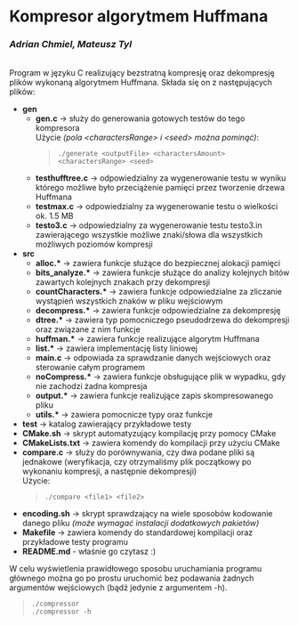 # **Kompresor algorytmem Huffmana**
### ***Adrian Chmiel, Mateusz Tyl***
\
Program w języku C realizujący bezstratną kompresję oraz dekompresję plików wykonaną algorytmem Huffmana. Składa się on z następujących plików:
* **gen**
  * **gen.c** -> służy do generowania gotowych testów do tego kompresora \
    Użycie *(pola \<charactersRange> i \<seed> można pominąć)*:
    > `./generate <outputFile> <charactersAmount> <charactersRange> <seed>` 
  * **testhufftree.c** -> odpowiedzialny za wygenerowanie testu w wyniku którego możliwe było przeciążenie pamięci przez tworzenie drzewa Huffmana
  * **testmax.c** -> odpowiedzialny za wygenerowanie testu o wielkości ok. 1.5 MB
  * **testo3.c** -> odpowiedzialny za wygenerowanie testu testo3.in zawierającego wszystkie możliwe znaki/słowa dla wszystkich możliwych poziomów kompresji
* **src**
  * **alloc.\*** -> zawiera funkcje służące do bezpiecznej alokacji pamięci
  * **bits_analyze.\*** -> zawiera funkcje służące do analizy kolejnych bitów zawartych kolejnych znakach przy dekompresji
  * **countCharacters.\*** -> zawiera funkcje odpowiedzialne za zliczanie wystąpień wszystkich znaków w pliku wejściowym
  * **decompress.\*** -> zawiera funkcje odpowiedzialne za dekompresję
  * **dtree.\*** -> zawiera typ pomocniczego pseudodrzewa do dekompresji oraz związane z nim funkcje
  * **huffman.\*** -> zawiera funkcje realizujące algorytm Huffmana
  * **list.\*** -> zawiera implementację listy liniowej
  * **main.c** -> odpowiada za sprawdzanie danych wejściowych oraz sterowanie całym programem
  * **noCompress.\*** -> zawiera funkcje obsługujące plik w wypadku, gdy nie zachodzi żadna kompresja
  * **output.\*** -> zawiera funkcje realizujące zapis skompresowanego pliku
  * **utils.\*** -> zawiera pomocnicze typy oraz funkcje
* **test** -> katalog zawierający przykładowe testy
* **CMake.sh** -> skrypt automatyzujący kompilację przy pomocy CMake
* **CMakeLists.txt** -> zawiera komendy do kompilacji przy użyciu CMake
* **compare.c** -> służy do porównywania, czy dwa podane pliki są jednakowe (weryfikacja, czy otrzymaliśmy plik początkowy po wykonaniu kompresji, a następnie dekompresji) \
  Użycie:
  > `./compare <file1> <file2>` 
* **encoding.sh** -> skrypt sprawdzający na wiele sposobów kodowanie danego pliku *(może wymagać instalacji dodatkowych pakietów)*
* **Makefile** -> zawiera komendy do standardowej kompilacji oraz przykładowe testy programu
* **README.md** - właśnie go czytasz :)

W celu wyświetlenia prawidłowego sposobu uruchamiania programu głównego można go po prostu uruchomić bez podawania żadnych argumentów wejściowych (bądź jedynie z argumentem -h).

> `./compressor` \
> `./compressor -h`